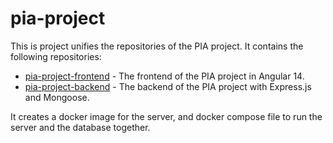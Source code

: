 # pia-project 

This is project unifies the repositories of the PIA project. 
It contains the following repositories:
- [pia-project-frontend](https://github.com/lordofdestiny/pia-project-frontend) - The frontend of the PIA project in Angular 14.
- [pia-project-backend](https://github.com/lordofdestiny/pia-project-backend) - The backend of the PIA project with Express.js and Mongoose.

It creates a docker image for the server, and docker compose file to run the server and the database together.